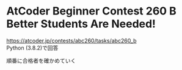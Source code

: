 # AtCoder Beginner Contest 260 B Better Students Are Needed!  
https://atcoder.jp/contests/abc260/tasks/abc260_b  
Python (3.8.2)で回答  

順番に合格者を確かめていく

